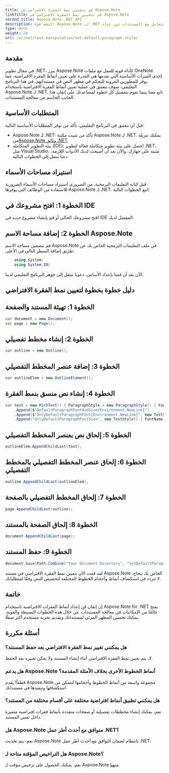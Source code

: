 ```yaml
---
title: قم بتعيين نمط الفقرة الافتراضي في Aspose.Note
linktitle: قم بتعيين نمط الفقرة الافتراضي في Aspose.Note
second_title: Aspose.Note .NET API
description: اكتشف قوة Aspose.Note لـ .NET من خلال دليلنا خطوة بخطوة حول تعيين أنماط الفقرة الافتراضية. ارفع مهاراتك في التعامل مع المستندات دون عناء.
type: docs
weight: 24
url: /ar/net/text-manipulation/set-default-paragraph-style/
---
```

## مقدمة
في مجال تطوير .NET، يبرز Aspose.Note كأداة قوية للعمل مع ملفات OneNote. إحدى الميزات الأساسية التي تقدمها هي القدرة على تعيين أنماط الفقرة الافتراضية، مما يوفر للمطورين المرونة للتحكم في مظهر النص في مستنداتهم. في هذا البرنامج التعليمي، سوف نتعمق في عملية تعيين أنماط الفقرة الافتراضية باستخدام Aspose.Note لـ .NET. تابع معنا بينما نقوم بتفصيل كل خطوة لمساعدتك على إتقان هذا الجانب الحاسم من معالجة المستندات.
## المتطلبات الأساسية
قبل أن نتعمق في البرنامج التعليمي، تأكد من توفر المتطلبات الأساسية التالية:
-  Aspose.Note لـ .NET: تأكد من تثبيت مكتبة Aspose.Note لـ .NET. يمكنك تنزيله من[Aspose.Note وثائق .NET](https://reference.aspose.com/note/net/).
- بيئة التطوير المتكاملة (IDE): احصل على بيئة تطوير متكاملة فعالة لتطوير .NET، مثل Visual Studio، مثبتة على جهازك.
والآن بعد أن أصبحت لديك الأدوات اللازمة، دعنا ننتقل إلى الخطوات التالية.
## استيراد مساحات الأسماء
قبل كتابة التعليمات البرمجية، من الضروري استيراد مساحات الأسماء الضرورية للاستفادة من الوظائف التي يوفرها Aspose.Note لـ .NET. اتبع الخطوات التالية:
## الخطوة 1: افتح مشروعك في IDE
افتح مشروعك الحالي أو قم بإنشاء مشروع جديد في IDE المفضل لديك.
## الخطوة 2: إضافة مساحة الاسم Aspose.Note
قم بتضمين مساحة الاسم Aspose.Note في ملف التعليمات البرمجية الخاص بك عن طريق إضافة السطر التالي في الأعلى:
```csharp
    using System;
    using System.IO;
```
الآن بعد أن قمنا بإعداد الأساس، دعونا ننتقل إلى جوهر البرنامج التعليمي لدينا.
## دليل خطوة بخطوة لتعيين نمط الفقرة الافتراضي
## الخطوة 1: تهيئة المستند والصفحة
```csharp
var document = new Document();
var page = new Page();
```
## الخطوة 2: إنشاء مخطط تفصيلي
```csharp
var outline = new Outline();
```
## الخطوة 3: إضافة عنصر المخطط التفصيلي
```csharp
var outlineElem = new OutlineElement();
```
## الخطوة 4: إنشاء نص منسق بنمط الفقرة
```csharp
var text = new RichText() { ParagraphStyle = new ParagraphStyle() { FontName = "Courier New", FontSize = 20 } }
    .Append($"DefaultParagraphFontAndSize{Environment.NewLine}")
    .Append($"OnlyDefaultParagraphFont{Environment.NewLine}", new TextStyle() { FontSize = 14 })
    .Append("OnlyDefaultParagraphFontSize", new TextStyle() { FontName = "Verdana" });
```
## الخطوة 5: إلحاق نص بعنصر المخطط التفصيلي
```csharp
outlineElem.AppendChildLast(text);
```
## الخطوة 6: إلحاق عنصر المخطط التفصيلي بالمخطط التفصيلي
```csharp
outline.AppendChildLast(outlineElem);
```
## الخطوة 7: إلحاق المخطط التفصيلي بالصفحة
```csharp
page.AppendChildLast(outline);
```
## الخطوة 8: إلحاق الصفحة بالمستند
```csharp
document.AppendChildLast(page);
```
## الخطوة 9: حفظ المستند
```csharp
document.Save(Path.Combine("Your Document Directory", "SetDefaultParagraphStyle.one"));
```
لقد قمت الآن بتعيين نمط الفقرة الافتراضي في مستند Aspose.Note الخاص بك بنجاح. لا تتردد في استكشاف أنماط وأحجام الخطوط المختلفة لتخصيص النص وفقًا لمتطلباتك.
## خاتمة
إن إتقان فن إعداد أنماط الفقرات الافتراضية باستخدام Aspose.Note for .NET يفتح عالمًا من الإمكانيات في معالجة المستندات. من خلال هذه الخطوات البسيطة والقوية، يمكنك تحسين المظهر المرئي لمستنداتك وتقديم تجربة مستخدم أكثر صقلًا.
## أسئلة مكررة
### هل يمكنني تغيير نمط الفقرة الافتراضي بعد حفظ المستند؟
لا، يتم تعيين نمط الفقرة الافتراضي أثناء إنشاء المستند ولا يمكن تغييره بعد الحفظ.
### هل يدعم Aspose.Note أنماط الخطوط الأخرى بخلاف الأمثلة المقدمة؟
قطعاً! يقدم Aspose.Note مجموعة واسعة من أنماط الخطوط وأحجامها لتتمكن من استكشافها وتنفيذها في مستنداتك.
### هل يمكنني تطبيق أنماط افتراضية مختلفة على أقسام مختلفة من المستند؟
نعم، يمكنك إنشاء مخططات تفصيلية أو صفحات متعددة بأنماط فقرات افتراضية متميزة داخل نفس المستند.
### هل Aspose.Note متوافق مع أحدث أطر عمل .NET؟
نعم، يتم تحديث Aspose.Note بانتظام لضمان التوافق مع أحدث أطر عمل .NET.
### هل التراخيص المؤقتة متاحة لـ Aspose.Note؟
نعم، يمكنك الحصول على ترخيص مؤقت لـ Aspose.Note من[هنا](https://purchase.aspose.com/temporary-license/).